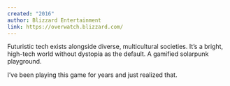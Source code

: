 ```yaml
---
created: "2016"
author: Blizzard Entertainment
link: https://overwatch.blizzard.com/
---
```

Futuristic tech exists alongside diverse, multicultural societies. It’s a bright, high-tech world without dystopia as the default. A gamified solarpunk playground.

I’ve been playing this game for years and just realized that.